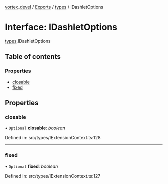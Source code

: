 [vortex_devel](../README.md) / [Exports](../modules.md) / [types](../modules/types.md) / IDashletOptions

# Interface: IDashletOptions

[types](../modules/types.md).IDashletOptions

## Table of contents

### Properties

- [closable](types.idashletoptions.md#closable)
- [fixed](types.idashletoptions.md#fixed)

## Properties

### closable

• `Optional` **closable**: *boolean*

Defined in: src/types/IExtensionContext.ts:128

___

### fixed

• `Optional` **fixed**: *boolean*

Defined in: src/types/IExtensionContext.ts:127
